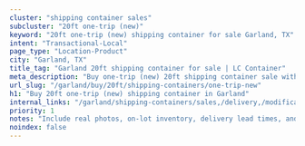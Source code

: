 ```yaml
---
cluster: "shipping container sales"
subcluster: "20ft one-trip (new)"
keyword: "20ft one-trip (new) shipping container for sale Garland, TX"
intent: "Transactional-Local"
page_type: "Location-Product"
city: "Garland, TX"
title_tag: "Garland 20ft shipping container for sale | LC Container"
meta_description: "Buy one-trip (new) 20ft shipping container sale with local delivery in Garland, TX. LC Container — local Since 2003. Request a fast quote today."
url_slug: "/garland/buy/20ft/shipping-containers/one-trip-new"
h1: "Buy 20ft one-trip (new) shipping container in Garland"
internal_links: "/garland/shipping-containers/sales,/delivery,/modifications"
priority: 1
notes: "Include real photos, on-lot inventory, delivery lead times, and financing info."
noindex: false
---
```


<!-- TODO: Add unique city/inventory copy, images, and internal links here. -->
